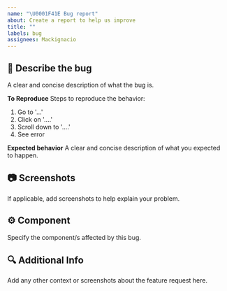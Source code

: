 ```yaml
---
name: "\U0001F41E Bug report"
about: Create a report to help us improve
title: ""
labels: bug
assignees: Mackignacio
---
```


## 📝 Describe the bug

A clear and concise description of what the bug is.

**To Reproduce**
Steps to reproduce the behavior:

1. Go to '...'
2. Click on '....'
3. Scroll down to '....'
4. See error

**Expected behavior**
A clear and concise description of what you expected to happen.

## 📷 Screenshots

If applicable, add screenshots to help explain your problem.

## ⚙️ Component

Specify the component/s affected by this bug.

## 🔍 Additional Info

Add any other context or screenshots about the feature request here.
